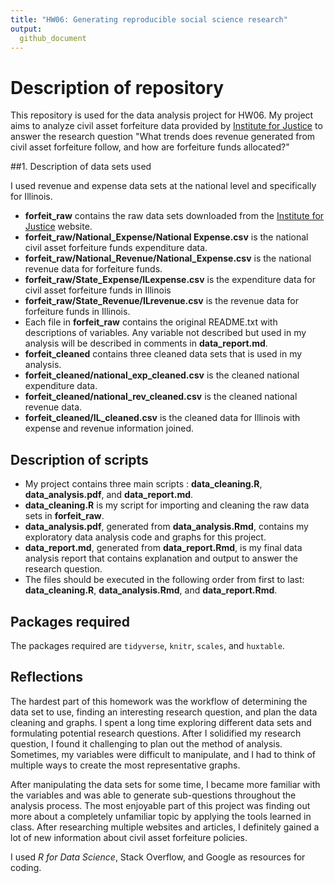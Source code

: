 ```yaml
---
title: "HW06: Generating reproducible social science research"
output:
  github_document                
---
```


# Description of repository 
This repository is used for the data analysis project for HW06. My project aims to analyze civil asset forfeiture data provided by [Institute for Justice](https://ij.org/report/policing-for-profit-3/policing-for-profit-data/) to answer the research question "What trends does revenue generated from civil asset forfeiture follow, and how are forfeiture funds allocated?"   

##1. Description of data sets used 

I used revenue and expense data sets at the national level and specifically for Illinois. 

* **forfeit_raw** contains the raw data sets downloaded from the [Institute for Justice](https://ij.org/report/policing-for-profit-3/policing-for-profit-data/) website. 
* **forfeit_raw/National_Expense/National Expense.csv** is the national civil asset forfeiture funds expenditure data. 
* **forfeit_raw/National_Revenue/National_Expense.csv** is the national revenue data for forfeiture funds. 
* **forfeit_raw/State_Expense/ILexpense.csv** is the expenditure data for civil asset forfeiture funds in Illinois
* **forfeit_raw/State_Revenue/ILrevenue.csv** is the revenue data for forfeiture funds in Illinois. 
* Each file in **forfeit_raw** contains the original README.txt with descriptions of variables. Any variable not described but used in my analysis will be described in comments in **data_report.md**. 
* **forfeit_cleaned** contains three cleaned data sets that is used in my analysis. 
* **forfeit_cleaned/national_exp_cleaned.csv** is the cleaned national expenditure data. 
* **forfeit_cleaned/national_rev_cleaned.csv** is the cleaned national revenue data. 
* **forfeit_cleaned/IL_cleaned.csv** is the cleaned data for Illinois with expense and revenue information joined. 

## Description of scripts 
* My project contains three main scripts : **data_cleaning.R**, **data_analysis.pdf**, and **data_report.md**.
* **data_cleaning.R** is my script for importing and cleaning the raw data sets in **forfeit_raw**. 
* **data_analysis.pdf**, generated from **data_analysis.Rmd**, contains my exploratory data analysis code and graphs for this project. 
* **data_report.md**, generated from **data_report.Rmd**, is my final data analysis report that contains explanation and output to answer the research question. 
* The files should be executed in the following order from first to last: **data_cleaning.R**, **data_analysis.Rmd**, and **data_report.Rmd**. 

## Packages required 
The packages required are `tidyverse`, `knitr`, `scales`, and `huxtable`.

## Reflections 
The hardest part of this homework was the workflow of determining the data set to use, finding an interesting research question, and plan the data cleaning and graphs. I spent a long time exploring different data sets and formulating potential research questions. After I solidified my research question, I found it challenging to plan out the method of analysis. Sometimes, my variables were difficult to manipulate, and I had to think of multiple ways to create the most representative graphs. 

After manipulating the data sets for some time, I became more familiar with the variables and was able to generate sub-questions throughout the analysis process. The most enjoyable part of this project was finding out more about a completely unfamiliar topic by applying the tools learned in class. After researching multiple websites and articles, I definitely gained a lot of new information about civil asset forfeiture policies. 

I used *R for Data Science*, Stack Overflow, and Google as resources for coding. 
